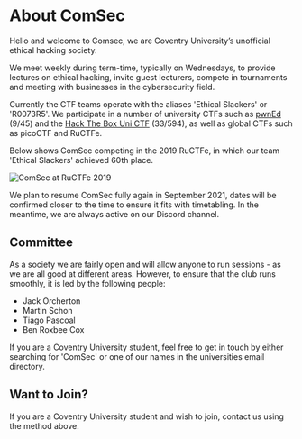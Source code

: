 # About ComSec


Hello and welcome to Comsec, we are Coventry University’s unofficial ethical hacking society.

We meet weekly during term-time, typically on Wednesdays, to provide lectures on ethical hacking, invite guest lecturers, compete in tournaments and meeting with businesses in the cybersecurity field.

Currently the CTF teams operate with the aliases 'Ethical Slackers' or 'R0073R5'. We participate in a number of university CTFs such as [pwnEd](https://pwned.sigint.mx/) (9/45) and the [Hack The Box Uni CTF](https://www.hackthebox.com/universities/university-ctf-2021) (33/594), as well as global CTFs such as picoCTF and RuCTFe.

Below shows ComSec competing in the 2019 RuCTFe, in which our team 'Ethical Slackers' achieved 60th place.

![ComSec at RuCTFe 2019](comsec.png)

We plan to resume ComSec fully again in September 2021, dates will be confirmed closer to the time to ensure it fits with timetabling. In the meantime, we are always active on our Discord channel. 

## Committee

As a society we are fairly open and will allow anyone to run sessions - as we are all good at different areas. However, to ensure that the club runs smoothly, it is led by the following people:

- Jack Orcherton
- Martin Schon
- Tiago Pascoal
- Ben Roxbee Cox

If you are a Coventry University student, feel free to get in touch by either searching for 'ComSec' or one of our names in the universities email directory.

## Want to Join?

If you are a Coventry University student and wish to join, contact us using the method above.

